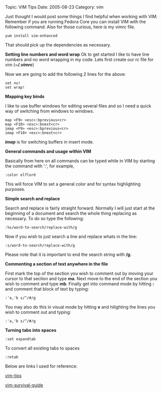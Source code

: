 Topic: VIM TIps
Date: 2005-08-23
Category: vim

Just thought I would post some things I find helpful when working with
VIM. Remember if you are running Fedora Core you can install VIM with
the following command: Also for those curious, here is my vimrc file.

    yum install vim-enhanced

That should pick up the dependencies as necessary.

**Setting line numbers and word wrap**
Ok to get started I like to have line numbers and no word wrapping in
my code. Lets first create our rc file for vim (***~/.vimrc***)

Now we are going to add the following 2 lines for the above:

    set nu!
    set wrap!

**Mapping key binds**

I like to use buffer windows for editing several files and so I need 
a quick way of switching from windows to windows.

    map <F9> <esc>:bprevious<cr>
    map <F10> <esc>:bnext<cr>
    imap <F9> <esc>:bprevious<cr>
    imap <F10> <esc>:bnext<cr>

***imap*** is for switching buffers in insert mode. 

**General commands and usage within VIM**

Basically from here on all commands can be typed while in VIM by
starting the command with ':', for example,

    :color elflord

This will force VIM to set a general color and for syntax highlighting 
purposes.

**Simple search and replace**

Search and replace is fairly straight forward. Normally I will 
just start at the beginning of a document and search the whole 
thing replacing as necessary. To do so type the following:

    :%s/word-to-search/replace-with/g

Now if you wish to just search a line and replace whats in the line:

    :s/word-to-search/replace-with/g

Please note that it is important to end the search string with **/g**.

**Commenting a section of text anywhere in the file**

First mark the top of the section you wish to comment out by moving 
your cursor to that section and type **ma**. Next move to the end 
of the section you wish to comment and type **mb**. Finally get into 
command mode by hitting **:** and comment that block of text by
typing:

    :'a,'b s/^/#/g

You may also do this in visual mode by hitting **v** and hilighting
the lines you wish to comment out and typing:

    :'a,'b s/^/#/g

**Turning tabs into spaces**

    :set expandtab

To convert all existing tabs to spaces

    :retab

Below are links I used for reference:

[vim-tips](http://www.rayninfo.co.uk/vimtips.html)

[vim-survival-guide](http://www.nuxified.org/vi_survival_guide)
